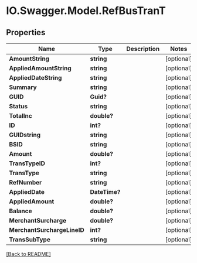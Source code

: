 # IO.Swagger.Model.RefBusTranT
## Properties

Name | Type | Description | Notes
------------ | ------------- | ------------- | -------------
**AmountString** | **string** |  | [optional] 
**AppliedAmountString** | **string** |  | [optional] 
**AppliedDateString** | **string** |  | [optional] 
**Summary** | **string** |  | [optional] 
**GUID** | **Guid?** |  | [optional] 
**Status** | **string** |  | [optional] 
**TotalInc** | **double?** |  | [optional] 
**ID** | **int?** |  | [optional] 
**GUIDstring** | **string** |  | [optional] 
**BSID** | **string** |  | [optional] 
**Amount** | **double?** |  | [optional] 
**TransTypeID** | **int?** |  | [optional] 
**TransType** | **string** |  | [optional] 
**RefNumber** | **string** |  | [optional] 
**AppliedDate** | **DateTime?** |  | [optional] 
**AppliedAmount** | **double?** |  | [optional] 
**Balance** | **double?** |  | [optional] 
**MerchantSurcharge** | **double?** |  | [optional] 
**MerchantSurchargeLineID** | **int?** |  | [optional] 
**TransSubType** | **string** |  | [optional] 

 [[Back to README]](../README.md)

